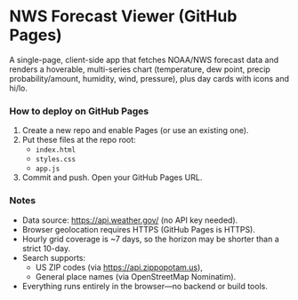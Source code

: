 # NWS Forecast Viewer (GitHub Pages)

A single-page, client-side app that fetches NOAA/NWS forecast data and renders a hoverable, multi-series chart (temperature, dew point, precip probability/amount, humidity, wind, pressure), plus day cards with icons and hi/lo.

### How to deploy on GitHub Pages

1. Create a new repo and enable Pages (or use an existing one).
2. Put these files at the repo root:
   - `index.html`
   - `styles.css`
   - `app.js`
3. Commit and push. Open your GitHub Pages URL.

### Notes

- Data source: https://api.weather.gov/ (no API key needed).
- Browser geolocation requires HTTPS (GitHub Pages is HTTPS).
- Hourly grid coverage is ~7 days, so the horizon may be shorter than a strict 10-day.
- Search supports:
  - US ZIP codes (via https://api.zippopotam.us),
  - General place names (via OpenStreetMap Nominatim).
- Everything runs entirely in the browser—no backend or build tools.
